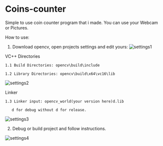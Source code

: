 # Coins-counter

Simple to use coin counter program that i made.
You can use your Webcam or Pictures.

How to use:

1. Download opencv, open projects settings and edit yours: 
![settings1](https://github.com/Caldoon222/Coins-counter-Opencv-Cpp/assets/150370026/dedbe61f-979d-436f-9608-151ba5d75fdd)

VC++ Directories
    
    1.1 Build Directories: opencv\build\include
    
    1.2 Library Directories: opencv\build\x64\vc16\lib
    
![settings2](https://github.com/Caldoon222/Coins-counter-Opencv-Cpp/assets/150370026/65f4d3ed-1ffc-43f2-a64b-6278cbb11c1f)

Linker 

    1.3 Linker input: opencv_world(your version here)d.lib
    
       d for debug without d for release.
       
![settings3](https://github.com/Caldoon222/Coins-counter-Opencv-Cpp/assets/150370026/90134816-083d-4285-a4a0-56024e971e29)

2. Debug or build project and follow instructions.

![settings4](https://github.com/Caldoon222/Coins-counter-Opencv-Cpp/assets/150370026/d76774fa-3c00-4fb6-9d8a-39ac2eecfed4)
